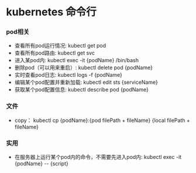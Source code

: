 # kubernetes 命令行
### pod相关
* 查看所有pod运行情况: kubectl get pod
* 查看所有pod路由: kubectl get svc
* 进入某pod内: kubectl exec -it {podName} /bin/bash 
* 删除pod（可以用来重启）: kubectl delete pod {podName}
* 实时查看pod日志: kubectl logs -f {podName}
* 编辑某个pod配置并重新加载: kubectl edit sts {serviceName}
* 获取某个pod配置信息: kubectl describe pod {podName}

### 文件
* copy： kubectl cp {podName}:{pod filePath + fileName} {local filePath + fileName} 

### 实用
* 在服务器上运行某个pod内的命令，不需要先进入pod内: kubectl exec -it {podName} -- {script}